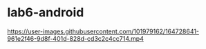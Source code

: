 
# lab6-android


https://user-images.githubusercontent.com/101979162/164728641-961e2f46-9d8f-401d-828d-cd3c2c4cc714.mp4


